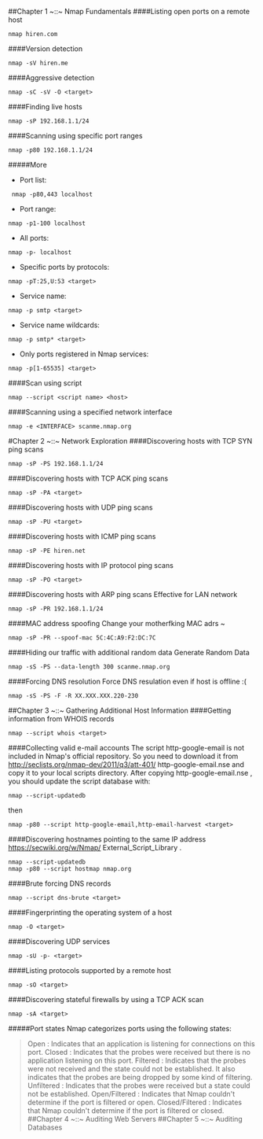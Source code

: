 ##Chapter 1 ~::~ Nmap Fundamentals
####Listing open ports on a remote host
```
nmap hiren.com
```
####Version detection
```
nmap -sV hiren.me
```
####Aggressive detection
```
nmap -sC -sV -O <target>
```
####Finding live hosts
```
nmap -sP 192.168.1.1/24
```
####Scanning using specific port ranges
```
nmap -p80 192.168.1.1/24
```
#####More
* Port list:
```
 nmap -p80,443 localhost
```
* Port range:
```
nmap -p1-100 localhost
```
* All ports:
```
nmap -p- localhost
```
* Specific ports by protocols:
```
nmap -pT:25,U:53 <target>
```
* Service name:
```
nmap -p smtp <target>
```
* Service name wildcards:
```
nmap -p smtp* <target>
```
* Only ports registered in Nmap services:
```
nmap -p[1-65535] <target>
```
####Scan using script
```
nmap --script <script name> <host>
```
####Scanning using a specified network interface
```
nmap -e <INTERFACE> scanme.nmap.org
```
#Chapter 2 ~::~ Network Exploration
####Discovering hosts with TCP SYN ping scans
```
nmap -sP -PS 192.168.1.1/24
```
####Discovering hosts with TCP ACK ping scans
```
nmap -sP -PA <target>
```
####Discovering hosts with UDP ping scans
```
nmap -sP -PU <target>
```
####Discovering hosts with ICMP ping scans
```
nmap -sP -PE hiren.net
```
####Discovering hosts with IP protocol ping scans
```
nmap -sP -PO <target>
```
####Discovering hosts with ARP ping scans
Effective for LAN network
```
nmap -sP -PR 192.168.1.1/24
```
####MAC address spoofing
Change your motherfking MAC adrs ~
```
nmap -sP -PR --spoof-mac 5C:4C:A9:F2:DC:7C
```
####Hiding our traffic with additional random data
Generate Random Data
```
nmap -sS -PS --data-length 300 scanme.nmap.org
```
####Forcing DNS resolution
Force DNS resulation even if host is offline :(
```
nmap -sS -PS -F -R XX.XXX.XXX.220-230
```
##Chapter 3 ~::~ Gathering Additional Host Information
####Getting information from WHOIS records
```
nmap --script whois <target>
```
####Collecting valid e-mail accounts
The script http-google-email is not included in Nmap's official repository. So you
need to download it from http://seclists.org/nmap-dev/2011/q3/att-401/
http-google-email.nse and copy it to your local scripts directory. After copying
http-google-email.nse , you should update the script database with:
```
nmap --script-updatedb
```
then
```
nmap -p80 --script http-google-email,http-email-harvest <target>
```
####Discovering hostnames pointing to the same IP address
https://secwiki.org/w/Nmap/
External_Script_Library .
```
nmap --script-updatedb
nmap -p80 --script hostmap nmap.org
```
####Brute forcing DNS records
```
nmap --script dns-brute <target>
```
####Fingerprinting the operating system of a host
```
nmap -O <target>
```
####Discovering UDP services
```
nmap -sU -p- <target>
```
####Listing protocols supported by a remote host
```
nmap -sO <target>
```
####Discovering stateful firewalls by using a TCP ACK scan
```
nmap -sA <target>
```
#####Port states
Nmap categorizes ports using the following states:
> Open : Indicates that an application is listening for connections on this port.
> Closed : Indicates that the probes were received but there is no application listening on this port.
> Filtered : Indicates that the probes were not received and the state could not be established. It also indicates that the probes are being dropped by some kind of filtering.
> Unfiltered : Indicates that the probes were received but a state could not be established.
> Open/Filtered : Indicates that Nmap couldn't determine if the port is filtered or open.
> Closed/Filtered : Indicates that Nmap couldn't determine if the port is filtered
or closed.
##Chapter 4 ~::~ Auditing Web Servers
##Chapter 5 ~::~ Auditing Databases






















